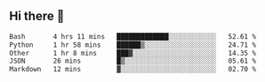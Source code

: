 ## Hi there 👋

<!--START_SECTION:waka-->

```txt
Bash       4 hrs 11 mins   █████████████░░░░░░░░░░░░   52.61 %
Python     1 hr 58 mins    ██████▒░░░░░░░░░░░░░░░░░░   24.71 %
Other      1 hr 8 mins     ███▓░░░░░░░░░░░░░░░░░░░░░   14.35 %
JSON       26 mins         █▒░░░░░░░░░░░░░░░░░░░░░░░   05.61 %
Markdown   12 mins         ▓░░░░░░░░░░░░░░░░░░░░░░░░   02.70 %
```

<!--END_SECTION:waka-->

<!--
**OliverShang/OliverShang** is a ✨ _special_ ✨ repository because its `README.md` (this file) appears on your GitHub profile.

Here are some ideas to get you started:

- 🔭 I’m currently working on ...
- 🌱 I’m currently learning ...
- 👯 I’m looking to collaborate on ...
- 🤔 I’m looking for help with ...
- 💬 Ask me about ...
- 📫 How to reach me: ...
- 😄 Pronouns: ...
- ⚡ Fun fact: ...
-->
